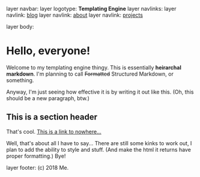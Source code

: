 layer navbar:
  layer logotype:
    **Templating Engine**
  layer navlinks:
    layer navlink:
      [blog](/blog)
    layer navlink:
      [about](/about)
    layer navlink:
      [projects](/projects)

layer body:
  # Hello, everyone!
  Welcome to my templating engine thingy.
  This is essentially **heirarchal markdown**.
  I'm planning to call ~~Formatted~~ Structured Markdown, or something.

  Anyway, I'm just seeing how effective it is by writing it out like this.
  (Oh, this should be a new paragraph, btw.)

  ## This is a section header
  That's cool.
  [This is a link to nowhere...](/boop)

  Well, that's about all I have to say...
  There are still some kinks to work out, I plan to add the ability to style and stuff.
  (And make the html it returns have proper formatting.)
  Bye!

layer footer:
  (c) 2018 Me.

